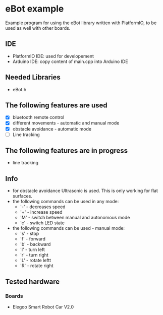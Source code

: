 # eBot example
Example program for using the eBot library written with PlatformIO, to be used as well with other boards.

## IDE
* PlatformIO IDE: used for developement
* Arduino IDE: copy content of main.cpp into Arduino IDE

## Needed Libraries
* eBot.h

## The following features are used
- [x] bluetooth remote control
- [x] different movements - automatic and manual mode
- [x] obstacle avoidance - automatic mode
- [ ] Line tracking

## The following features are in progress
* line tracking

## Info
* for obstacle avoidance Ultrasonic is used. This is only working for flat surfaces.
* the following commands can be used in any mode:
  * '-' - decreases speed
  * '+' - increase speed
  * 'M' - switch between manual and autonomous mode
  * 'c' - switch LED state
* the following commands can be used - manual mode:
  * 's' - stop
  * 'f' - forward
  * 'b' - backward
  * 'l' - turn left
  * 'r' - turn right
  * 'L' - rotate leftt
  * 'R' - rotate right

## Tested hardware
### Boards
* Elegoo Smart Robot Car V2.0
